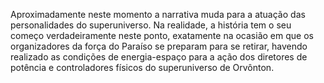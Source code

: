 ﻿Aproximadamente neste momento a narrativa muda para a atuação das personalidades do superuniverso. Na realidade, a história tem o seu começo verdadeiramente neste ponto, exatamente na ocasião em que os organizadores da força do Paraíso se preparam para se retirar, havendo realizado as condições de energia-espaço para a ação dos diretores de potência e controladores físicos do superuniverso de Orvônton.